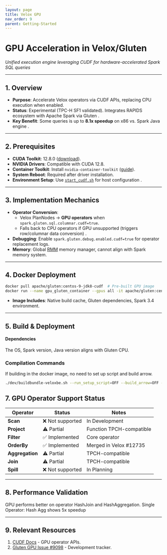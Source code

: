 ```yaml
---
layout: page
title: Velox GPU
nav_order: 9
parent: Getting-Started
---
```



# GPU Acceleration in Velox/Gluten
*Unified execution engine leveraging CUDF for hardware-accelerated Spark SQL queries*

---

## **1. Overview**
- **Purpose**: Accelerate Velox operators via CUDF APIs, replacing CPU execution when enabled.
- **Status**: Experimental (TPC-H SF1 validated). Integrates RAPIDS ecosystem with Apache Spark via Gluten .
- **Key Benefit**: Some queries is up to **8.1x speedup** on x86 vs. Spark Java engine .

---

## **2. Prerequisites**
- **CUDA Toolkit**: 12.8.0 ([download](https://developer.nvidia.com/cuda-downloads?target_os=Linux)).
- **NVIDIA Drivers**: Compatible with CUDA 12.8.
- **Container Toolkit**: Install `nvidia-container-toolkit` ([guide](https://docs.nvidia.com/datacenter/cloud-native/container-toolkit/latest/install-guide.html)).
- **System Reboot**: Required after driver installation.
- **Environment Setup**: Use [`start_cudf.sh`](https://github.com/apache/incubator-gluten/tree/main/dev/start_cudf.sh) for host configuration .

---

## **3. Implementation Mechanics**
- **Operator Conversion**:
    - Velox PlanNodes → **GPU operators** when `spark.gluten.sql.columnar.cudf=true`.
    - Falls back to CPU operators if GPU unsupported (triggers row/columnar data conversion) .
- **Debugging**: Enable `spark.gluten.debug.enabled.cudf=true` for operator replacement logs.
- **Memory**: Global [RMM](https://docs.rapids.ai/api/librmm/stable/) memory manager, cannot align with Spark memory system.

---

## **4. Docker Deployment**
```bash
docker pull apache/gluten:centos-9-jdk8-cudf  # Pre-built GPU image
docker run --name gpu_gluten_container --gpus all -it apache/gluten:centos-9-jdk8-cudf
```
- **Image Includes**: Native build cache, Gluten dependencies, Spark 3.4 environment.

---

## **5. Build & Deployment**
#### **Dependencies**
The OS, Spark version, Java version aligns with Gluten CPU.

### **Compilation Commands**
If building in the docker image, no need to set up script and build arrow.
```bash
./dev/buildbundle-veloxbe.sh --run_setup_script=OFF --build_arrow=OFF --enable_cudf=ON
```

## **7. GPU Operator Support Status**
| **Operator**    | **Status**      | **Notes**                |  
|-----------------|-----------------|--------------------------|
| **Scan**        |  ❌ Not supported| In Development           |  
| **Project**     | ⚠️ Partial      | Function TPCH-compatible |  
| **Filter**      | ✅ Implemented   | Core operator            |  
| **OrderBy**     | ✅ Implemented   | Merged in Velox #12735   |  
| **Aggregation** | ⚠️ Partial      | TPCH-compatible          |  
| **Join**        | ⚠️ Partial      | TPCH-compatible          |  
| **Spill**       | ❌ Not supported | In Planning              |  

---

## **8. Performance Validation**

GPU performs better on operator HashJoin and HashAggregation.
Single Operator: Hash Agg shows 5x speedup

---

## **9. Relevant Resources**
1. [CUDF Docs](https://docs.rapids.ai/api/cudf/stable/libcudf_docs/) - GPU operator APIs.
2. [Gluten GPU Issue #9098](https://github.com/apache/incubator-gluten/issues/9098) - Development tracker.
